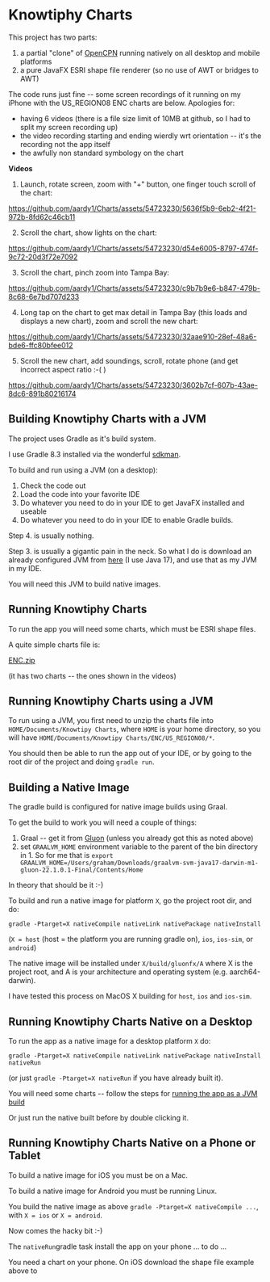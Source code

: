 # Knowtiphy Charts

This project has two parts:

1. a partial "clone" of [OpenCPN](https://opencpn.org) running natively on all desktop and mobile platforms
2. a pure JavaFX ESRI shape file renderer (so no use of AWT or bridges to AWT)


The code runs just fine -- some screen recordings of it running on my iPhone with the US_REGION08 ENC charts are below. Apologies for:

* having 6 videos (there is a file size limit of 10MB at github, so I had to split my screen recording up)
* the video recording starting and ending wierdly wrt orientation -- it's the recording not the app itself
* the awfully non standard symbology on the chart


**Videos**

1) Launch, rotate screen, zoom with "+" button, one finger touch scroll of the chart:

https://github.com/aardy1/Charts/assets/54723230/5636f5b9-6eb2-4f21-972b-8fd62c46cb11


2) Scroll the chart, show lights on the chart:

https://github.com/aardy1/Charts/assets/54723230/d54e6005-8797-474f-9c72-20d3f72e7092


3) Scroll the chart, pinch zoom into Tampa Bay:

https://github.com/aardy1/Charts/assets/54723230/c9b7b9e6-b847-479b-8c68-6e7bd707d233


4) Long tap on the chart to get max detail in Tampa Bay (this loads and displays a new chart), zoom and scroll the new chart:

https://github.com/aardy1/Charts/assets/54723230/32aae910-28ef-48a6-bde6-ffc80bfee012


5) Scroll the new chart, add soundings, scroll, rotate phone (and get incorrect aspect ratio :-( )

https://github.com/aardy1/Charts/assets/54723230/3602b7cf-607b-43ae-8dc6-891b80216174


## Building Knowtiphy Charts with a JVM

The project uses Gradle as it's build system.

I use Gradle 8.3 installed via the wonderful [sdkman](https://sdkman.io/).

To build and run using a JVM (on a desktop):

1. Check the code out
2. Load the code into your favorite IDE
3. Do whatever you need to do in your IDE to get JavaFX installed and useable
4. Do whatever you need to do in your IDE to enable Gradle builds.

Step 4. is usually nothing.

Step 3. is usually a gigantic pain in the neck. So what I do is download an already configured JVM from [here](https://github.com/gluonhq/graal/releases/) (I use Java 17), and use that as my JVM in my IDE.

You will need this JVM to build native images.

## Running Knowtiphy Charts

To run the app you will need some charts, which must be ESRI shape files.

A quite simple charts file is:

[ENC.zip](https://github.com/aardy1/Charts/files/13483291/ENC.zip)

(it has two charts -- the ones shown in the videos)

## Running Knowtiphy Charts using a JVM

To run using a JVM, you first need to unzip the charts file into `HOME/Documents/Knowtipy Charts`, where `HOME` is your home directory, so you will have `HOME/Documents/Knowtipy Charts/ENC/US_REGION08/*`.

You should then be able to run the app out of your IDE, or by going to the root dir of the project and doing `gradle run`.

## Building a Native Image

The gradle build is configured for native image builds using Graal.

To get the build to work you will need a couple of things:

1. Graal -- get it from [Gluon](https://github.com/gluonhq/graal/releases/tag/gluon-22.1.0.1-Final) (unless you already got this as noted above)
2. set `GRAALVM_HOME` environment variable to the parent of the bin directory in 1. So for me that is `export GRAALVM_HOME=/Users/graham/Downloads/graalvm-svm-java17-darwin-m1-gluon-22.1.0.1-Final/Contents/Home`

In theory that should be it :-)

To build and run a native image for platform `X`, go the project root dir, and do:
```
gradle -Ptarget=X nativeCompile nativeLink nativePackage nativeInstall
```
(`X = host` (host = the platform you are running gradle on), `ios`, `ios-sim`, or `android`)

The native image will be installed under `X/build/gluonfx/A` where X is the project root, and A is your architecture and operating system (e.g. aarch64-darwin).

I have tested this process on MacOS X building for `host`, `ios` and `ios-sim`.

## Running Knowtiphy Charts Native on a Desktop

To run the app as a native image for a desktop platform `X` do:
```
gradle -Ptarget=X nativeCompile nativeLink nativePackage nativeInstall nativeRun
```
(or just `gradle -Ptarget=X nativeRun` if you have already built it).

You will need some charts -- follow the steps for [running the app as a JVM build](https://github.com/aardy1/Charts/blob/main/README.md#running-the-app-using-a-jvm)

Or just run the native built before by double clicking it.

## Running Knowtiphy Charts Native on a Phone or Tablet

To build a native image for iOS you must be on a Mac.

To build a native image for Android you must be running Linux.

You build the native image as above `gradle -Ptarget=X nativeCompile ...`, with `X = ios` or `X = android`.

Now comes the hacky bit :-)

The `nativeRun`gradle task install the app on your phone ... to do ...

You need a chart on your phone. On iOS download the shape file example above to 




